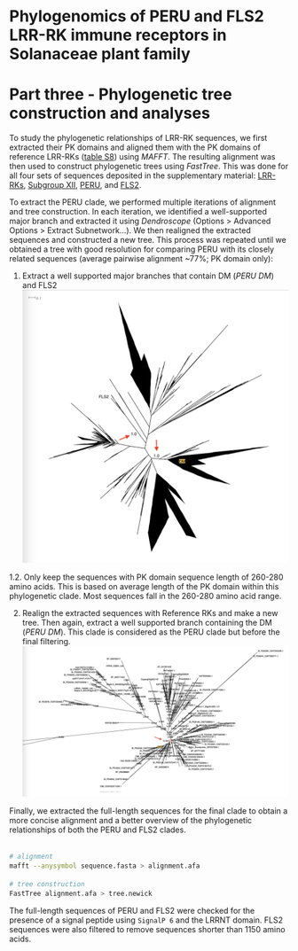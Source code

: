 # Phylogenomics of PERU and FLS2 LRR-RK immune receptors in Solanaceae plant family
# Part three - Phylogenetic tree construction and analyses

To study the phylogenetic relationships of LRR-RK sequences, we first extracted their PK domains and aligned them with the PK domains of reference LRR-RKs ([table S8](tables/table_S8.csv)) using *MAFFT*. The resulting alignment was then used to construct phylogenetic trees using *FastTree*. This was done for all four sets of sequences deposited in the supplementary material: [LRR-RKs](trees/LRR_RK.newick), [Subgroup XII](trees/XII.newick), [PERU](trees/PERU.newick), and [FLS2](trees/FLS2.newick).

To extract the PERU clade, we performed multiple iterations of alignment and tree construction. In each iteration, we identified a well-supported major branch and extracted it using *Dendroscope* (Options > Advanced Options > Extract Subnetwork...). We then realigned the extracted sequences and constructed a new tree. This process was repeated until we obtained a tree with good resolution for comparing PERU with its closely related sequences (average pairwise alignment ~77%; PK domain only):

1. Extract a well supported major branches that contain DM (*PERU DM*) and FLS2
![XII_DM_superclade](extras/XII_DM_superclade.png)

1.2. Only keep the sequences with PK domain sequence length of 260-280 amino acids. This is based on average length of the PK domain within this phylogenetic clade. Most sequences fall in the 260-280 amino acid range.

2. Realign the extracted sequences with Reference RKs and make a new tree. Then again, extract a well supported branch containing the DM (*PERU DM*). This clade is considered as the PERU clade but before the final filtering.
![DM_superclade](extras/DM_superclade.png)

Finally, we extracted the full-length sequences for the final clade to obtain a more concise alignment and a better overview of the phylogenetic relationships of both the PERU and FLS2 clades.

```bash

# alignment
mafft --anysymbol sequence.fasta > alignment.afa

# tree construction
FastTree alignment.afa > tree.newick

```

The full-length sequences of PERU and FLS2 were checked for the presence of a signal peptide using `SignalP 6` and the LRRNT domain. FLS2 sequences were also filtered to remove sequences shorter than 1150 amino acids.
